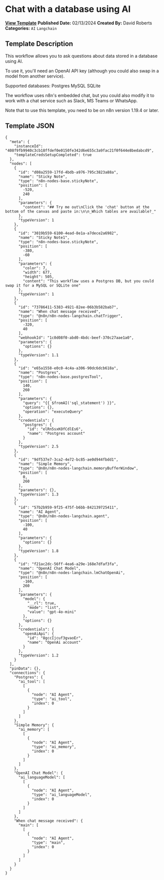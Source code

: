 # Chat with a database using AI

**[View Template](https://n8n.io/workflows/2090-/)**  **Published Date:** 02/13/2024  **Created By:** David Roberts  **Categories:** `AI` `Langchain`  

## Template Description

This workflow allows you to ask questions about data stored in a database using AI.

To use it, you'll need an OpenAI API key (although you could also swap in a model from another service).

Supported databases:
Postgres
MySQL
SQLite

The workflow uses n8n's embedded chat, but you could also modify it to work with a chat service such as Slack, MS Teams or WhatsApp.

Note that to use this template, you need to be on n8n version 1.19.4 or later.

## Template JSON

```
{
  "meta": {
    "instanceId": "408f9fb9940c3cb18ffdef0e0150fe342d6e655c3a9fac21f0f644e8bedabcd9",
    "templateCredsSetupCompleted": true
  },
  "nodes": [
    {
      "id": "d08a2559-17fd-4bdb-a976-795c3823a88a",
      "name": "Sticky Note",
      "type": "n8n-nodes-base.stickyNote",
      "position": [
        -520,
        240
      ],
      "parameters": {
        "content": "## Try me out\nClick the 'chat' button at the bottom of the canvas and paste in:\n\n_Which tables are available?_"
      },
      "typeVersion": 1
    },
    {
      "id": "3019b559-6100-4ead-8e1a-a7dece2a6982",
      "name": "Sticky Note1",
      "type": "n8n-nodes-base.stickyNote",
      "position": [
        -380,
        -60
      ],
      "parameters": {
        "color": 7,
        "width": 677,
        "height": 505,
        "content": "This workflow uses a Postgres DB, but you could swap it for a MySQL or SQLite one"
      },
      "typeVersion": 1
    },
    {
      "id": "73786411-5383-4921-82ee-06b3b582bab7",
      "name": "When chat message received",
      "type": "@n8n/n8n-nodes-langchain.chatTrigger",
      "position": [
        -320,
        40
      ],
      "webhookId": "1c0d08f0-abd0-4bdc-beef-370c27aae1a0",
      "parameters": {
        "options": {}
      },
      "typeVersion": 1.1
    },
    {
      "id": "e65a1558-e0c0-4c4a-a306-90dc6dcb618a",
      "name": "Postgres",
      "type": "n8n-nodes-base.postgresTool",
      "position": [
        140,
        260
      ],
      "parameters": {
        "query": "{{ $fromAI('sql_statement') }}",
        "options": {},
        "operation": "executeQuery"
      },
      "credentials": {
        "postgres": {
          "id": "elRn5sxKOfCdlEs6",
          "name": "Postgres account"
        }
      },
      "typeVersion": 2.5
    },
    {
      "id": "9df537e7-3ca2-4e72-bc85-ae0d944fbdd1",
      "name": "Simple Memory",
      "type": "@n8n/n8n-nodes-langchain.memoryBufferWindow",
      "position": [
        0,
        260
      ],
      "parameters": {},
      "typeVersion": 1.3
    },
    {
      "id": "57b2b959-9f25-475f-b6bb-842139725411",
      "name": "AI Agent",
      "type": "@n8n/n8n-nodes-langchain.agent",
      "position": [
        -100,
        40
      ],
      "parameters": {
        "options": {}
      },
      "typeVersion": 1.8
    },
    {
      "id": "f21ac2dc-56ff-4ea6-a29e-168e7dfaf3fa",
      "name": "OpenAI Chat Model",
      "type": "@n8n/n8n-nodes-langchain.lmChatOpenAi",
      "position": [
        -160,
        260
      ],
      "parameters": {
        "model": {
          "__rl": true,
          "mode": "list",
          "value": "gpt-4o-mini"
        },
        "options": {}
      },
      "credentials": {
        "openAiApi": {
          "id": "8gccIjcuf3gvaoEr",
          "name": "OpenAi account"
        }
      },
      "typeVersion": 1.2
    }
  ],
  "pinData": {},
  "connections": {
    "Postgres": {
      "ai_tool": [
        [
          {
            "node": "AI Agent",
            "type": "ai_tool",
            "index": 0
          }
        ]
      ]
    },
    "Simple Memory": {
      "ai_memory": [
        [
          {
            "node": "AI Agent",
            "type": "ai_memory",
            "index": 0
          }
        ]
      ]
    },
    "OpenAI Chat Model": {
      "ai_languageModel": [
        [
          {
            "node": "AI Agent",
            "type": "ai_languageModel",
            "index": 0
          }
        ]
      ]
    },
    "When chat message received": {
      "main": [
        [
          {
            "node": "AI Agent",
            "type": "main",
            "index": 0
          }
        ]
      ]
    }
  }
}
```
